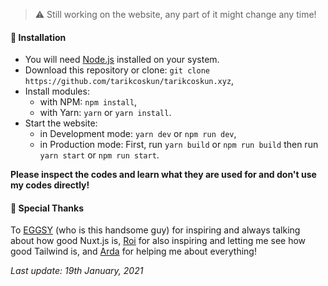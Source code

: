> :warning: Still working on the website, any part of it might change any time!

#### 📩 Installation
- You will need [Node.js](https://nodejs.org/en/download) installed on your system.
- Download this repository or clone: `git clone https://github.com/tarikcoskun/tarikcoskun.xyz`,
- Install modules:
  - with NPM: `npm install`,
  - with Yarn: `yarn` or `yarn install`.
 - Start the website:
   - in Development mode: `yarn dev` or `npm run dev`,
   - in Production mode: First, run `yarn build` or `npm run build` then run `yarn start` or `npm run start`.
  
**Please inspect the codes and learn what they are used for and don't use my codes directly!**

#### :pray: Special Thanks
To [EGGSY](https://github.com/eggsy) (who is this handsome guy) for inspiring and always talking about how good Nuxt.js is, [Roi](https://github.com/thisisroi) for also inspiring and letting me see how good Tailwind is, and [Arda](https://github.com/ardasoyturk) for helping me about everything!

*Last update: 19th January, 2021*
